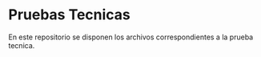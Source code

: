 # Pruebas Tecnicas

En este repositorio se disponen los archivos correspondientes a la prueba tecnica.
